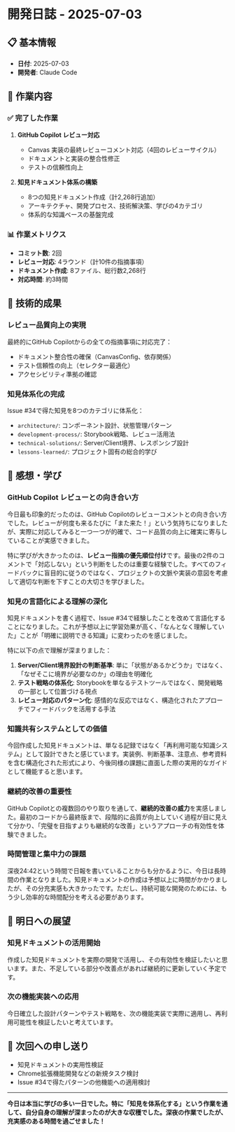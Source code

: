 # 開発日誌 - 2025-07-03

## 📋 基本情報

- **日付**: 2025-07-03
- **開発者**: Claude Code

## 🎯 作業内容

### ✅ 完了した作業

1. **GitHub Copilot レビュー対応**

   - Canvas 実装の最終レビューコメント対応（4回のレビューサイクル）
   - ドキュメントと実装の整合性修正
   - テストの信頼性向上

2. **知見ドキュメント体系の構築**
   - 8つの知見ドキュメント作成（計2,268行追加）
   - アーキテクチャ、開発プロセス、技術解決策、学びの4カテゴリ
   - 体系的な知識ベースの基盤完成

### 📊 作業メトリクス

- **コミット数**: 2回
- **レビュー対応**: 4ラウンド（計10件の指摘事項）
- **ドキュメント作成**: 8ファイル、総行数2,268行
- **対応時間**: 約3時間

## 🚀 技術的成果

### レビュー品質向上の実現

最終的にGitHub Copilotからの全ての指摘事項に対応完了：

- ドキュメント整合性の確保（CanvasConfig、依存関係）
- テスト信頼性の向上（セレクター最適化）
- アクセシビリティ準拠の確認

### 知見体系化の完成

Issue #34で得た知見を8つのカテゴリに体系化：

- `architecture/`: コンポーネント設計、状態管理パターン
- `development-process/`: Storybook戦略、レビュー活用法
- `technical-solutions/`: Server/Client境界、レスポンシブ設計
- `lessons-learned/`: プロジェクト固有の総合的学び

## 💭 感想・学び

### GitHub Copilot レビューとの向き合い方

今日最も印象的だったのは、GitHub Copilotのレビューコメントとの向き合い方でした。レビューが何度も来るたびに「また来た！」という気持ちになりましたが、実際に対応してみると一つ一つが的確で、コード品質の向上に確実に寄与していることが実感できました。

特に学びが大きかったのは、**レビュー指摘の優先順位付け**です。最後の2件のコメントで「対応しない」という判断をしたのは重要な経験でした。すべてのフィードバックに盲目的に従うのではなく、プロジェクトの文脈や実装の意図を考慮して適切な判断を下すことの大切さを学びました。

### 知見の言語化による理解の深化

知見ドキュメントを書く過程で、Issue #34で経験したことを改めて言語化することになりました。これが予想以上に学習効果が高く、「なんとなく理解していた」ことが「明確に説明できる知識」に変わったのを感じました。

特に以下の点で理解が深まりました：

1. **Server/Client境界設計の判断基準**: 単に「状態があるかどうか」ではなく、「なぜそこに境界が必要なのか」の理由を明確化
2. **テスト戦略の体系化**: Storybookを単なるテストツールではなく、開発戦略の一部として位置づける視点
3. **レビュー対応のパターン化**: 感情的な反応ではなく、構造化されたアプローチでフィードバックを活用する手法

### 知識共有システムとしての価値

今回作成した知見ドキュメントは、単なる記録ではなく「再利用可能な知識システム」として設計できたと感じています。実装例、判断基準、注意点、参考資料を含む構造化された形式により、今後同様の課題に直面した際の実用的なガイドとして機能すると思います。

### 継続的改善の重要性

GitHub Copilotとの複数回のやり取りを通して、**継続的改善の威力**を実感しました。最初のコードから最終版まで、段階的に品質が向上していく過程が目に見えて分かり、「完璧を目指すよりも継続的な改善」というアプローチの有効性を体験できました。

### 時間管理と集中力の課題

深夜24:42という時間で日報を書いていることからも分かるように、今日は長時間の作業となりました。知見ドキュメントの作成は予想以上に時間がかかりましたが、その分充実感も大きかったです。ただし、持続可能な開発のためには、もう少し効率的な時間配分を考える必要があります。

## 🎯 明日への展望

### 知見ドキュメントの活用開始

作成した知見ドキュメントを実際の開発で活用し、その有効性を検証したいと思います。また、不足している部分や改善点があれば継続的に更新していく予定です。

### 次の機能実装への応用

今日確立した設計パターンやテスト戦略を、次の機能実装で実際に適用し、再利用可能性を検証したいと考えています。

## 📝 次回への申し送り

- 知見ドキュメントの実用性検証
- Chrome拡張機能開発などの新規タスク検討
- Issue #34で得たパターンの他機能への適用検討

---

**今日は本当に学びの多い一日でした。特に「知見を体系化する」という作業を通して、自分自身の理解が深まったのが大きな収穫でした。深夜の作業でしたが、充実感のある時間を過ごせました！**

